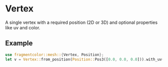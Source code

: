 # Vertex

A single vertex with a required position (2D or 3D) and optional properties like uv and color.

## Example

```rust
use fragmentcolor::mesh::{Vertex, Position};
let v = Vertex::from_position(Position::Pos3([0.0, 0.0, 0.0])).with_uv([0.5, 0.5]);
```
